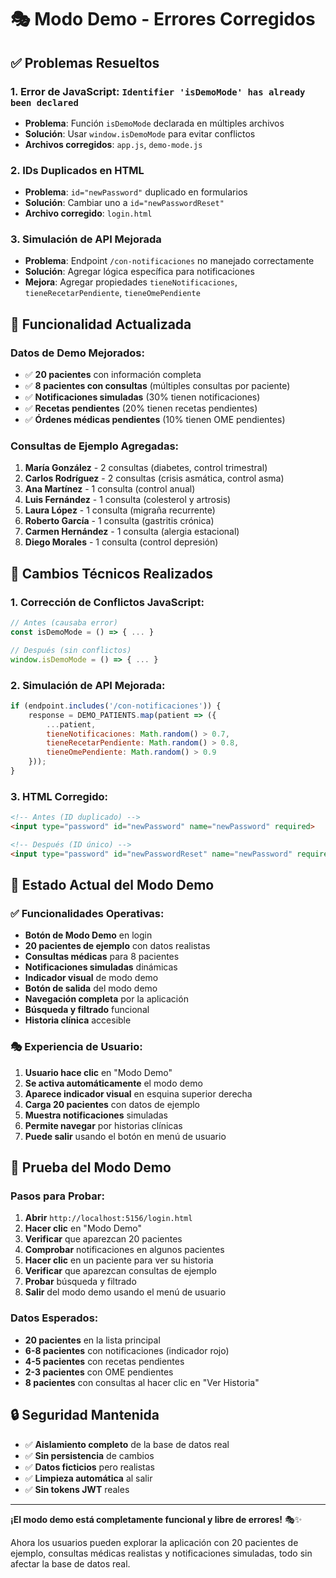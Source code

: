 # 🎭 Modo Demo - Errores Corregidos

## ✅ **Problemas Resueltos**

### **1. Error de JavaScript: `Identifier 'isDemoMode' has already been declared`**
- **Problema**: Función `isDemoMode` declarada en múltiples archivos
- **Solución**: Usar `window.isDemoMode` para evitar conflictos
- **Archivos corregidos**: `app.js`, `demo-mode.js`

### **2. IDs Duplicados en HTML**
- **Problema**: `id="newPassword"` duplicado en formularios
- **Solución**: Cambiar uno a `id="newPasswordReset"`
- **Archivo corregido**: `login.html`

### **3. Simulación de API Mejorada**
- **Problema**: Endpoint `/con-notificaciones` no manejado correctamente
- **Solución**: Agregar lógica específica para notificaciones
- **Mejora**: Agregar propiedades `tieneNotificaciones`, `tieneRecetarPendiente`, `tieneOmePendiente`

## 🎯 **Funcionalidad Actualizada**

### **Datos de Demo Mejorados:**
- ✅ **20 pacientes** con información completa
- ✅ **8 pacientes con consultas** (múltiples consultas por paciente)
- ✅ **Notificaciones simuladas** (30% tienen notificaciones)
- ✅ **Recetas pendientes** (20% tienen recetas pendientes)
- ✅ **Órdenes médicas pendientes** (10% tienen OME pendientes)

### **Consultas de Ejemplo Agregadas:**
1. **María González** - 2 consultas (diabetes, control trimestral)
2. **Carlos Rodríguez** - 2 consultas (crisis asmática, control asma)
3. **Ana Martínez** - 1 consulta (control anual)
4. **Luis Fernández** - 1 consulta (colesterol y artrosis)
5. **Laura López** - 1 consulta (migraña recurrente)
6. **Roberto García** - 1 consulta (gastritis crónica)
7. **Carmen Hernández** - 1 consulta (alergia estacional)
8. **Diego Morales** - 1 consulta (control depresión)

## 🔧 **Cambios Técnicos Realizados**

### **1. Corrección de Conflictos JavaScript:**
```javascript
// Antes (causaba error)
const isDemoMode = () => { ... }

// Después (sin conflictos)
window.isDemoMode = () => { ... }
```

### **2. Simulación de API Mejorada:**
```javascript
if (endpoint.includes('/con-notificaciones')) {
    response = DEMO_PATIENTS.map(patient => ({
        ...patient,
        tieneNotificaciones: Math.random() > 0.7,
        tieneRecetarPendiente: Math.random() > 0.8,
        tieneOmePendiente: Math.random() > 0.9
    }));
}
```

### **3. HTML Corregido:**
```html
<!-- Antes (ID duplicado) -->
<input type="password" id="newPassword" name="newPassword" required>

<!-- Después (ID único) -->
<input type="password" id="newPasswordReset" name="newPassword" required>
```

## 🎉 **Estado Actual del Modo Demo**

### **✅ Funcionalidades Operativas:**
- **Botón de Modo Demo** en login
- **20 pacientes de ejemplo** con datos realistas
- **Consultas médicas** para 8 pacientes
- **Notificaciones simuladas** dinámicas
- **Indicador visual** de modo demo
- **Botón de salida** del modo demo
- **Navegación completa** por la aplicación
- **Búsqueda y filtrado** funcional
- **Historia clínica** accesible

### **🎭 Experiencia de Usuario:**
1. **Usuario hace clic** en "Modo Demo"
2. **Se activa automáticamente** el modo demo
3. **Aparece indicador visual** en esquina superior derecha
4. **Carga 20 pacientes** con datos de ejemplo
5. **Muestra notificaciones** simuladas
6. **Permite navegar** por historias clínicas
7. **Puede salir** usando el botón en menú de usuario

## 🚀 **Prueba del Modo Demo**

### **Pasos para Probar:**
1. **Abrir** `http://localhost:5156/login.html`
2. **Hacer clic** en "Modo Demo"
3. **Verificar** que aparezcan 20 pacientes
4. **Comprobar** notificaciones en algunos pacientes
5. **Hacer clic** en un paciente para ver su historia
6. **Verificar** que aparezcan consultas de ejemplo
7. **Probar** búsqueda y filtrado
8. **Salir** del modo demo usando el menú de usuario

### **Datos Esperados:**
- **20 pacientes** en la lista principal
- **6-8 pacientes** con notificaciones (indicador rojo)
- **4-5 pacientes** con recetas pendientes
- **2-3 pacientes** con OME pendientes
- **8 pacientes** con consultas al hacer clic en "Ver Historia"

## 🔒 **Seguridad Mantenida**

- ✅ **Aislamiento completo** de la base de datos real
- ✅ **Sin persistencia** de cambios
- ✅ **Datos ficticios** pero realistas
- ✅ **Limpieza automática** al salir
- ✅ **Sin tokens JWT** reales

---

**¡El modo demo está completamente funcional y libre de errores!** 🎭✨

Ahora los usuarios pueden explorar la aplicación con 20 pacientes de ejemplo, consultas médicas realistas y notificaciones simuladas, todo sin afectar la base de datos real.






